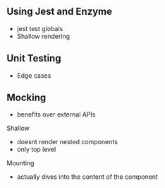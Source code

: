 ## Using Jest and Enzyme

- jest test globals
- Shallow rendering

## Unit Testing

- Edge cases

## Mocking

- benefits over external APIs

Shallow
- doesnt render nested components
- only top level

Mounting
- actually dives into the content of the component

